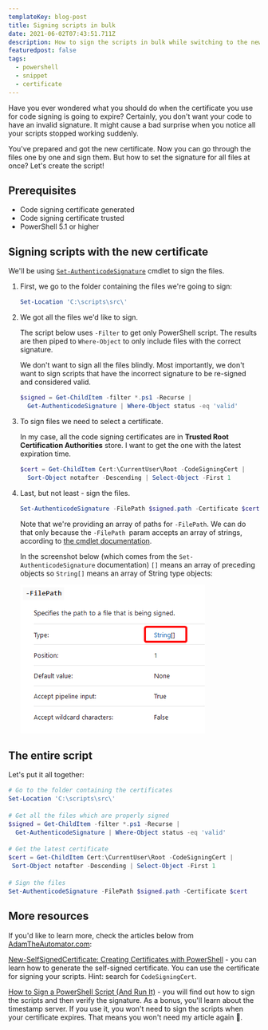 ```yaml
---
templateKey: blog-post
title: Signing scripts in bulk
date: 2021-06-02T07:43:51.711Z
description: How to sign the scripts in bulk while switching to the new certificate.
featuredpost: false
tags:
  - powershell
  - snippet
  - certificate
---
```

Have you ever wondered what you should do when the certificate you use for code signing is going to expire? Certainly, you don't want your code to have an invalid signature. It might cause a bad surprise when you notice all your scripts stopped working suddenly.

You've prepared and got the new certificate. Now you can go through the files one by one and sign them. But how to set the signature for all files at once? Let's create the script!

## Prerequisites

* Code signing certificate generated
* Code signing certificate trusted
* PowerShell 5.1 or higher

## Signing scripts with the new certificate

We'll be using [`Set-AuthenticodeSignature`](https://docs.microsoft.com/en-us/powershell/module/microsoft.powershell.security/set-authenticodesignature?view=powershell-7.1) cmdlet to sign the files.

1. First, we go to the folder containing the files we're going to sign:

   ```powershell
   Set-Location 'C:\scripts\src\'
   ```
2. We got all the files we'd like to sign.

    The script below uses `-Filter` to get only PowerShell script. The results are then piped to `Where-Object` to only include files with the correct signature.

    We don't want to sign all the files blindly. Most importantly, we don't want to sign scripts that have the incorrect signature to be re-signed and considered valid.

   ```powershell
   $signed = Get-ChildItem -filter *.ps1 -Recurse | 
     Get-AuthenticodeSignature | Where-Object status -eq 'valid'
   ```
3. To sign files we need to select a certificate.

   In my case, all the code signing certificates are in **Trusted Root Certification Authorities** store. I want to get the one with the latest expiration time.

   ```powershell
   $cert = Get-ChildItem Cert:\CurrentUser\Root -CodeSigningCert |
     Sort-Object notafter -Descending | Select-Object -First 1
   ```
4. Last, but not least - sign the files.

   ```powershell
   Set-AuthenticodeSignature -FilePath $signed.path -Certificate $cert
   ```

   Note that we're providing an array of paths for `-FilePath`. We can do that only because the `-FilePath `param accepts an array of strings, according to [the cmdlet documentation](https://docs.microsoft.com/en-us/powershell/module/microsoft.powershell.security/set-authenticodesignature?view=powershell-7.1).

   In the screenshot below (which comes from the `Set-AuthenticodeSignature` documentation) `[]` means an array of preceding objects so `String[]` means an array of String type objects:

   ![FilePath parameter information in the docs](../../img/20210602-104024-rv4fy8oroj.png "FilePath parameter information in the docs")

## The entire script

Let's put it all together:

```powershell
# Go to the folder containing the certificates
Set-Location 'C:\scripts\src\'

# Get all the files which are properly signed
$signed = Get-ChildItem -filter *.ps1 -Recurse |
  Get-AuthenticodeSignature | Where-Object status -eq 'valid'

# Get the latest certificate
$cert = Get-ChildItem Cert:\CurrentUser\Root -CodeSigningCert |
 Sort-Object notafter -Descending | Select-Object -First 1

# Sign the files
Set-AuthenticodeSignature -FilePath $signed.path -Certificate $cert
```

## More resources

If you'd like to learn more, check the articles below from [AdamTheAutomator.com](https://adamtheautomator.com):

[New-SelfSignedCertificate: Creating Certificates with PowerShell](https://adamtheautomator.com/new-selfsignedcertificate/) - you can learn how to generate the self-signed certificate. You can use the certificate for signing your scripts. Hint: search for `CodeSigningCert`.

[How to Sign a PowerShell Script (And Run It)](https://adamtheautomator.com/how-to-sign-powershell-script/) - you will find out how to sign the scripts and then verify the signature. As a bonus, you'll learn about the timestamp server. If you use it, you won't need to sign the scripts when your certificate expires. That means you won't need my article again 🤭.
